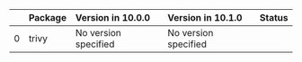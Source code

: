 <!-- markdown-link-check-disable -->

|    | Package   | Version in 10.0.0    | Version in 10.1.0    | Status   |
|---:|:----------|:---------------------|:---------------------|:---------|
|  0 | trivy     | No version specified | No version specified |          |
